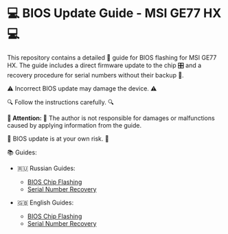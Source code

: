 # 💻 BIOS Update Guide - MSI GE77 HX 💻

This repository contains a detailed 📘 guide for BIOS flashing for MSI GE77 HX. 
The guide includes a direct firmware update to the chip 🎛️ and a recovery procedure for serial numbers without their backup 💾.

⚠️ Incorrect BIOS update may damage the device. ⚠️

🔍 Follow the instructions carefully. 🔍

**🚨 Attention: 🚨** The author is not responsible for damages or malfunctions caused by applying information from the guide.

🏴 BIOS update is at your own risk. 🏴

📚 Guides:

- 🇷🇺 Russian Guides:
    - [BIOS Chip Flashing](lang/ru/chip_flashing_ru.md)
    - [Serial Number Recovery](placeholder_for_russian_serial_recovery_guide_link)

- 🇬🇧 English Guides:
    - [BIOS Chip Flashing](placeholder_for_english_chip_flashing_guide_link)
    - [Serial Number Recovery](placeholder_for_english_serial_recovery_guide_link)
